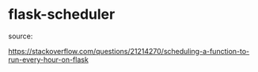 # flask-scheduler


source:

https://stackoverflow.com/questions/21214270/scheduling-a-function-to-run-every-hour-on-flask